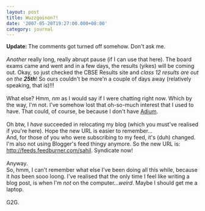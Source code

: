 ```yaml
---
layout: post
title: Wuzzgoinon?!
date: '2007-05-20T19:27:00.000+08:00'
category: journal
---
```


<span style="font-weight: bold;">Update: </span>The comments got turned off somehow. Don't ask me.<br /><br /><span style="font-style: italic;">Another</span> really long, really abrupt pause (if I can use that here). The board exams came and went and in a few days, the results (yikes) will be coming out. Okay, so  just checked the CBSE Results site and <span style="font-style: italic;">class 12 results are out on the <span style="font-weight: bold;">25th</span></span>! So ours couldn't be more'n a couple of days away (relatively speaking, that is)!!!<br /><br />What else? Hmm, <span style="font-style: italic;">nm</span> as I would say if I were chatting right now. Which by the way, I'm not. I've somehow lost that oh-so-much interest that I used to have. That could, of course, be because I don't have <a href="http://adiumx.com/">Adium</a>.<br /><br />Oh btw, I <span style="font-style: italic;">have</span> succeeded in relocating my blog (which you must've realised if you're here). Hope the new URL is easier to remember...<br />And, for those of you who were subscribing to my feed, it's (duh) changed. I'm also not using Blogger's feed thingy anymore. So the new URL is: <a href="http://feeds.feedburner.com/sahil">http://feeds.feedburner.com/sahil</a>. Syndicate now!<br /><br />Anyway.<br />So, hmm, I can't remember what else I've been doing all this while, because it <span style="font-style: italic;">has</span> been sooo loong. I've realised that the only time I feel like writing a blog post, is when I'm <span style="font-style: italic;">not</span> on the computer...<span style="font-style: italic;">weird</span>. Maybe I should get me a laptop.<br /><br />G2G.
